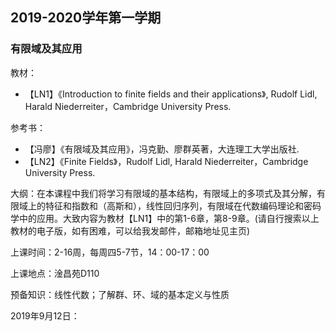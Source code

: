 ## 2019-2020学年第一学期
### 有限域及其应用
教材：
* 【LN1】《Introduction to finite fields and their applications》, Rudolf Lidl, Harald Niederreiter，Cambridge University Press.

参考书：
* 【冯廖】《有限域及其应用》，冯克勤、廖群英著，大连理工大学出版社.  
* 【LN2】《Finite Fields》，Rudolf Lidl, Harald Niederreiter，Cambridge University Press.  

大纲：在本课程中我们将学习有限域的基本结构，有限域上的多项式及其分解，有限域上的特征和指数和（高斯和），线性回归序列，有限域在代数编码理论和密码学中的应用。大致内容为教材【LN1】中的第1-6章，第8-9章。(请自行搜索以上教材的电子版，如有困难，可以给我发邮件，邮箱地址见主页)

上课时间：2-16周，每周四5-7节，14：00-17：00

上课地点：淦昌苑D110

预备知识：线性代数；了解群、环、域的基本定义与性质

2019年9月12日：
